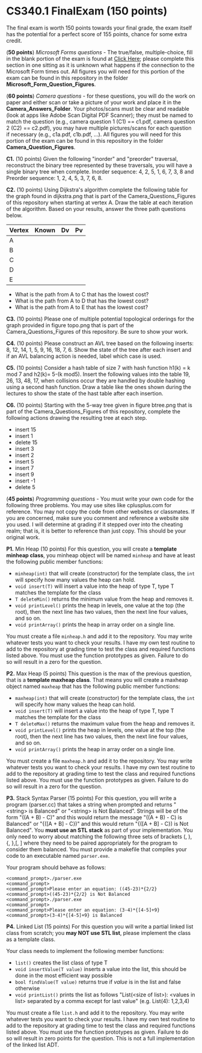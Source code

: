 # CS340.1 FinalExam (150 points)

The final exam is worth 150 points towards your final grade, the exam itself has the potential for a perfect score of 155 points, chance for some extra credit.

(**50 points**) *Microsoft Forms questions* - The true/false, multiple-choice, fill in the blank portion of the exam is found at [Click Here](https://forms.office.com/Pages/ResponsePage.aspx?id=kDOH6hyMMUKnmWtaAjWy5nN-1DF_VyVAmx8JZxllOldUMFdNSFdVRVQ0WUxFVk4yWUtVSEYzNkdQRS4u); please complete this section in one sitting as it is unknown what happens if the connection to the Microsoft Form times out. All figures you will need for this portion of the exam can be found in this repository in the folder **Microsoft_Form_Question_Figures**.

(**60 points**) *Camera questions* - for these questions, you will do the work on paper and either scan or take a picture of your work and place it in the **Camera_Answers_Folder**.  Your photos/scans must be clear and readable (look at apps like Adobe Scan Digital PDF Scanner); they must be named to match the question (e.g., camera question 1 (C1) == c1.pdf, camera question 2 (C2) == c2.pdf), you may have multiple pictures/scans for each question if necessary (e.g., c1a.pdf, c1b.pdf, ...). All figures you will need for this portion of the exam can be found in this repository in the folder **Camera_Question_Figures**.

**C1.** (10 points) Given the following "inorder" and "preorder" traversal, reconstruct the binary tree represented by these traversals, you will have a single binary tree when complete. Inorder sequence: 4, 2, 5, 1, 6, 7, 3, 8 and Preorder sequence: 1, 2, 4, 5, 3, 7, 6, 8.

**C2.** (10 points) Using Dijkstra's algorithm complete the following table for the graph found in dijkstra.png that is part of the Camera_Questions_Figures of this repository when starting at vertex A. Draw the table at each iteration of the algorithm. Based on your results, answer the three path questions below.

| Vertex | Known | Dv | Pv |
|---|---|---|---|
| A |   |   |   |
| B |   |   |   |
| C |   |   |   |
| D |   |   |   |
| E |   |   |   |

- What is the path from A to C that has the lowest cost?
- What is the path from A to D that has the lowest cost?
- What is the path from A to E that has the lowest cost?

**C3.** (10 points) Please one of multiple potential topological orderings for the graph provided in figure topo.png that is part of the Camera_Questions_Figures of this repository. Be sure to show your work.

**C4.** (10 points) Please construct an AVL tree based on the following inserts: 8, 12, 14, 1, 5, 9, 16, 18, 7, 6.  Show the state of the tree after each insert and if an AVL balancing action is needed, label which case is used.

**C5.** (10 points) Consider a hash table of size 7 with hash function h1(k) = k mod 7 and  h2(k)= 5-(k mod5). Insert the following values into the table 19, 26, 13, 48, 17, when collisions occur they are handled by double hashing using a second hash function. Draw a table like the ones shown during the lectures to show the state of the hast table after each insertion.

**C6.** (10 points) Starting with the 5-way tree given in figure btree.png that is part of the Camera_Questions_Figures of this repository, complete the following actions drawing the resulting tree at each step.
- insert 15
- insert 1
- delete 15
- insert 3
- insert 2
- insert 5
- insert 7
- insert 9
- insert -1
- delete 5

(**45 points**) *Programming questions* - You must write your own code for the following three problems. You may use sites like cplusplus.com for reference.  You may not copy the code from other websites or classmates.  If you are concerned, make sure you comment and reference a website site you used.  I will determine at grading if it stepped over into the cheating realm; that is, it is better to reference than just copy.  This should be your original work.

**P1.** Min Heap (10 points) For this question, you will create a **template minheap class**, you minheap object will be named `minheap` and have at least the following public member functions:

- `minheap(int)` that will create (constructor) for the template class, the `int` will specify how many values the heap can hold.
- `void insert(T)` will insert a value into the heap of type T, type T matches the template for the class
- `T deleteMin()` returns the minimum value from the heap and removes it.
- `void printLevel()` prints the heap in levels, one value at the top (the root), then the next line has two values, then the next line four values, and so on.
- `void printArray()` prints the heap in array order on a single line.

You must create a file `minheap.h` and add it to the repository. You may write whatever tests you want to check your results.  I have my own test routine to add to the repository at grading time to test the class and required functions listed above. You must use the function prototypes as given. Failure to do so will result in a zero for the question.

**P2.** Max Heap (5 points) This question is the max of the previous question, that is a **template maxheap class**.  That means you will create a maxheap object named `maxheap` that has the following public member functions:

- `maxheap(int)` that will create (constructor) for the template class, the `int` will specify how many values the heap can hold.
- `void insert(T)` will insert a value into the heap of type T, type T matches the template for the class
- `T deleteMax()` returns the maximum value from the heap and removes it.
- `void printLevel()` prints the heap in levels, one value at the top (the root), then the next line has two values, then the next line four values, and so on.
- `void printArray()` prints the heap in array order on a single line.

You must create a file `maxheap.h` and add it to the repository. You may write whatever tests you want to check your results.  I have my own test routine to add to the repository at grading time to test the class and required functions listed above. You must use the function prototypes as given. Failure to do so will result in a zero for the question.

**P3.** Stack Syntax Parser (15 points) For this question, you will write a program (parser.cc) that takes a string when prompted and returns "\<string\> is Balanced" or "\<string\> is Not Balanced".  Strings will be of the form "((A + B) - C)" and this would return the message "((A + B) - C) is Balanced" or "{([A + B] - C})" and this would return "{([A + B] - C}) is Not Balanced".  You **must use an STL stack** as part of your implementation.  You only need to worry about matching the following three sets of brackets (, ), {, },[, ] where they need to be paired appropriately for the program to consider them balanced. You must provide a makefile that compiles your code to an executable named `parser.exe`.

Your program should behave as follows:

```plaintext
<command_prompt>./parser.exe
<command_prompt>
<command_prompt>Please enter an equation: ((45-23)*{2/2}
<command_prompt>((45-23)*{2/2} is Not Balanced
<command_prompt>./parser.exe
<command_prompt>
<command_prompt>Please enter an equation: (3-4)*{[4-5]+9}
<command_prompt>(3-4)*{[4-5]+9} is Balanced
```

**P4.** Linked List (15 points) For this question you will write a partial linked list class from scratch; you **may NOT use STL list**, please implement the class as a template class.

Your class needs to implement the following member functions:

- `list()` creates the list class of type T
- `void insertValue(T value)` inserts a value into the list, this should be done in the most efficient way possible
- `bool findValue(T value)` returns true if _value_ is in the list and false otherwise
- `void printList()` prints the list as follows "List(\<size of list\>): \<values in list\> separated by a comma except for last value" (e.g. List(4): 1,2,3,4)

You must create a file `list.h` and add it to the repository. You may write whatever tests you want to check your results.  I have my own test routine to add to the repository at grading time to test the class and required functions listed above. You must use the function prototypes as given. Failure to do so will result in zero points for the question. This is not a full implementation of the linked list ADT.
